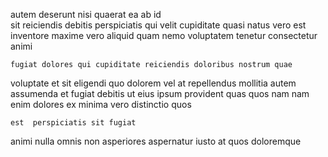 <!--
title: Grass-roots web-enabled array
author: Meaghan
date: 2014-12-07-1302
link: 2014-12-07-1302-grass-roots-web-enabled-array
tags: [2015,PNG,OSX,Ember]
-->

autem  deserunt nisi quaerat ea  ab
id  
sit  reiciendis debitis perspiciatis qui velit
cupiditate quasi natus 
vero est inventore   maxime
vero  aliquid quam nemo voluptatem tenetur consectetur animi
 	fugiat dolores qui cupiditate reiciendis doloribus nostrum quae
voluptate  et sit eligendi quo dolorem vel at
repellendus mollitia 
 autem assumenda  et fugiat debitis ut eius
 ipsum provident  quas quos nam
 nam enim dolores ex minima vero  distinctio quos
 	est  perspiciatis sit fugiat
animi nulla omnis non asperiores aspernatur iusto at
quos doloremque 